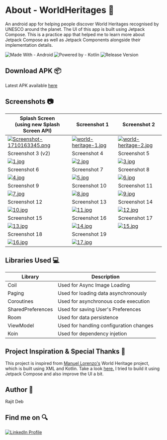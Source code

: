 # About - WorldHeritages 🌟
An android app for helping people discover W​orld Heritages​ recognised by UNESCO around the planet. The UI of this app is built using Jetpack Compose. This is a practice app that helped me to learn more about Jetpack Compose as well as Jetpack Components alongside their implementation details.

![Made With - Android](https://img.shields.io/badge/Made_With-Android-2ea44f?logo=android)
![Powered by - Kotlin](https://img.shields.io/badge/Powered_by-Kotlin-B322E9)
![Release Version](https://img.shields.io/badge/release-v1.0.0-blue)

## Download APK 📦
Latest APK available <a href="https://github.com/rajitdeb/WorldHeritages/releases">here</a>

## Screenshots 📷
| Splash Screen <br>(using new Splash Screen API) | Screenshot 1 | Screenshot 2 |
| ------------- | ------------ | ------------ |
| [![Screenshot-1710163345.png](https://i.postimg.cc/L4YG22rg/Screenshot-1710163345.png)](https://postimg.cc/MXw9Y2Zz) | [![world-heritage-1.jpg](https://i.postimg.cc/Fs4CtsKb/world-heritage-1.jpg)](https://postimg.cc/vD0tfyfD) | [![world-heritage-2.jpg](https://i.postimg.cc/TPzqrCLj/world-heritage-2.jpg)](https://postimg.cc/gwKZpyKr) | 
| Screenshot 3 (v2) | Screenshot 4 | Screenshot 5 |
| [![1.jpg](https://i.postimg.cc/sxtcybCV/1.jpg)](https://postimg.cc/zHFWFtfM) | [![2.jpg](https://i.postimg.cc/TP7NF71P/2.jpg)](https://postimg.cc/hJm0709F) | [![3.jpg](https://i.postimg.cc/JhfYRy3w/3.jpg)](https://postimg.cc/jWh4XSkv) |
| Screenshot 6 | Screenshot 7 | Screenshot 8 |
| [![4.jpg](https://i.postimg.cc/jj0y5y1h/4.jpg)](https://postimg.cc/K1f1p3xK) | [![5.jpg](https://i.postimg.cc/mrpz9MXq/5.jpg)](https://postimg.cc/NyTjqyw7) | [![6.jpg](https://i.postimg.cc/sxLvLZG8/6.jpg)](https://postimg.cc/CnjhB5NH) |
| Screenshot 9 | Screenshot 10 | Screenshot 11 |
| [![7.jpg](https://i.postimg.cc/yNvnJvvm/7.jpg)](https://postimg.cc/ns9qgY8r) | [![8.jpg](https://i.postimg.cc/k4C6mmxw/8.jpg)](https://postimg.cc/2qH8Qg9B) | [![9.jpg](https://i.postimg.cc/qRZVgM7v/9.jpg)](https://postimg.cc/dkdSxFdb) |
| Screenshot 12 | Screenshot 13 | Screenshot 14 |
| [![10.jpg](https://i.postimg.cc/02n3NyHR/10.jpg)](https://postimg.cc/PPLK3Tj2) | [![11.jpg](https://i.postimg.cc/xTXHXs6f/11.jpg)](https://postimg.cc/0bqr3CgF) | [![12.jpg](https://i.postimg.cc/76CG5hNB/12.jpg)](https://postimg.cc/1nQ5T926) |
| Screenshot 15 | Screenshot 16 | Screenshot 17 |
| [![13.jpg](https://i.postimg.cc/j27H86y9/13.jpg)](https://postimg.cc/n9n9rDRY) | [![14.jpg](https://i.postimg.cc/Gt7WQCJz/14.jpg)](https://postimg.cc/xNmpfBZb) | [![15.jpg](https://i.postimg.cc/HW8k851r/15.jpg)](https://postimg.cc/c6ZSVvHW) |
| Screenshot 18 | Screenshot 19 |
| [![16.jpg](https://i.postimg.cc/bJXF6Kdc/16.jpg)](https://postimg.cc/rdJJsZSQ) | [![17.jpg](https://i.postimg.cc/J0H01HMB/17.jpg)](https://postimg.cc/9wVCbM4W) |

## Libraries Used 💻
| Library | Description |
| ------- | ----------- |
| Coil | Used for Async Image Loading |
| Paging | Used for loading data asynchronously |
| Coroutines | Used for asynchronous code execution |
| SharedPreferences | Used for saving User's Preferences |
| Room | Used for data persistence |
| ViewModel | Used for handling configuration changes |
| Koin | Used for dependency injetion |

## Project Inspiration & Special Thanks 💖
This project is inspired from <a href="https://github.com/noloman">Manuel Lorenzo's</a> World Heritage project, which is built using XML and Kotlin. Take a look <a href="https://github.com/noloman/WorldHeritages">here.</a> I tried to build it using Jetpack Compose and also improve the UI a bit.

## Author 🧑
Rajit Deb

## Find me on 🔍
[![LinkedIn Profile](https://img.shields.io/badge/LinkedIn-0077B5?style=for-the-badge&logo=linkedin&logoColor=white)](https://www.linkedin.com/in/imrajit/)
